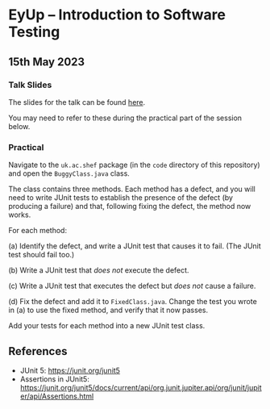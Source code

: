 # EyUp – Introduction to Software Testing 

## 15th May 2023

### Talk Slides

The slides for the talk can be found
[here](https://github.com/philmcminn/eyup-testing-spr2023/blob/main/presentation/testing.pdf).

You may need to refer to these during the practical part of the session
below.

### Practical

Navigate to the `uk.ac.shef` package (in the `code` directory of this
repository) and open the `BuggyClass.java` class. 

The class contains three methods. Each method has a defect, and you will
need to write JUnit tests to establish the presence of the defect (by
producing a failure) and that, following fixing the defect, the method now
works. 

For each method:

(a) Identify the defect, and write a JUnit test that causes it to fail. (The
JUnit test should fail too.)

(b) Write a JUnit test that _does not_ execute the defect.

(c) Write a JUnit test that executes the defect but _does not_ cause a
failure.

(d) Fix the defect and add it to `FixedClass.java`. Change the test you
wrote in (a) to use the fixed method, and verify that it now passes. 

Add your tests for each method into a new JUnit test class.

## References

* JUnit 5: https://junit.org/junit5
* Assertions in JUnit5:
  https://junit.org/junit5/docs/current/api/org.junit.jupiter.api/org/junit/jupiter/api/Assertions.html
